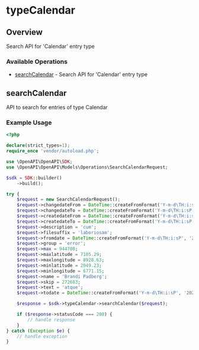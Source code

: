 # typeCalendar

## Overview

Search API for 'Calendar' entry type

### Available Operations

* [searchCalendar](#searchcalendar) - Search API for 'Calendar' entry type

## searchCalendar

API to search for entries of type Calendar

### Example Usage

```php
<?php

declare(strict_types=1);
require_once 'vendor/autoload.php';

use \OpenAPI\OpenAPI\SDK;
use \OpenAPI\OpenAPI\Models\Operations\SearchCalendarRequest;

$sdk = SDK::builder()
    ->build();

try {
    $request = new SearchCalendarRequest();
    $request->changedateFrom = DateTime::createFromFormat('Y-m-d\TH:i:sP', '2022-09-02T13:45:48.565Z');
    $request->changedateTo = DateTime::createFromFormat('Y-m-d\TH:i:sP', '2022-02-10T10:18:57.740Z');
    $request->createdateFrom = DateTime::createFromFormat('Y-m-d\TH:i:sP', '2022-06-27T22:55:23.952Z');
    $request->createdateTo = DateTime::createFromFormat('Y-m-d\TH:i:sP', '2022-06-28T14:53:26.431Z');
    $request->description = 'cum';
    $request->filesuffix = 'laboriosam';
    $request->fromdate = DateTime::createFromFormat('Y-m-d\TH:i:sP', '2021-12-10T00:50:30.454Z');
    $request->group = 'error';
    $request->max = 944708;
    $request->maxlatitude = 7105.29;
    $request->maxlongitude = 8928.63;
    $request->minlatitude = 2049.23;
    $request->minlongitude = 6771.15;
    $request->name = 'Brandi Padberg';
    $request->skip = 272683;
    $request->text = 'atque';
    $request->todate = DateTime::createFromFormat('Y-m-d\TH:i:sP', '2022-09-19T19:33:03.218Z');

    $response = $sdk->typeCalendar->searchCalendar($request);

    if ($response->statusCode === 200) {
        // handle response
    }
} catch (Exception $e) {
    // handle exception
}
```
